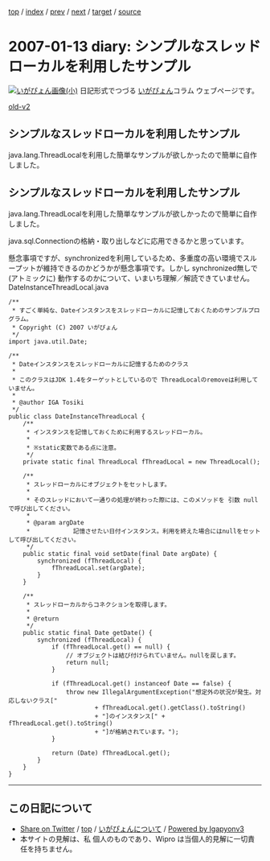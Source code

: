 [top](../index.html) 
 / [index](index.html) 
 / [prev](ig070112.html) 
 / [next](ig070115.html) 
 / [target](http://www.igapyon.jp/igapyon/diary/2007/ig070113.html) 
 / [source](https://github.com/igapyon/diary/blob/master/2007/ig070113.src.md) 

2007-01-13 diary: シンプルなスレッドローカルを利用したサンプル
=====================================================================================================
[![いがぴょん画像(小)](http://www.igapyon.jp/igapyon/diary/images/iga200306s.jpg "いがぴょん")](http://www.igapyon.jp/igapyon/diary/memo/memoigapyon.html) 日記形式でつづる [いがぴょん](http://www.igapyon.jp/igapyon/diary/memo/memoigapyon.html)コラム ウェブページです。

[old-v2](ig070113-orig.html)

## シンプルなスレッドローカルを利用したサンプル

java.lang.ThreadLocalを利用した簡単なサンプルが欲しかったので簡単に自作しました。


## シンプルなスレッドローカルを利用したサンプル

java.lang.ThreadLocalを利用した簡単なサンプルが欲しかったので簡単に自作しました。

java.sql.Connectionの格納・取り出しなどに応用できるかと思っています。

懸念事項ですが、synchronizedを利用しているため、多重度の高い環境でスループットが維持できるのかどうかが懸念事項です。しかし synchronized無しで (アトミックに) 動作するのかについて、いまいち理解／解読できていません。
DateInstanceThreadLocal.java

      
```
/**
 * すごく単純な、Dateインスタンスをスレッドローカルに記憶しておくためのサンプルプログラム。
 * Copyright (C) 2007 いがぴょん
 */
import java.util.Date;

/**
 * Dateインスタンスをスレッドローカルに記憶するためのクラス
 * 
 * このクラスはJDK 1.4をターゲットとしているので ThreadLocalのremoveは利用していません。
 * 
 * @author IGA Tosiki
 */
public class DateInstanceThreadLocal {
    /**
     * インスタンスを記憶しておくために利用するスレッドローカル。
     * 
     * ※static変数である点に注意。
     */
    private static final ThreadLocal fThreadLocal = new ThreadLocal();

    /**
     * スレッドローカルにオブジェクトをセットします。
     * 
     * そのスレッドにおいて一通りの処理が終わった際には、このメソッドを 引数 null で呼び出してください。
     * 
     * @param argDate
     *            記憶させたい日付インスタンス。利用を終えた場合にはnullをセットして呼び出してください。
     */
    public static final void setDate(final Date argDate) {
        synchronized (fThreadLocal) {
            fThreadLocal.set(argDate);
        }
    }

    /**
     * スレッドローカルからコネクションを取得します。
     * 
     * @return
     */
    public static final Date getDate() {
        synchronized (fThreadLocal) {
            if (fThreadLocal.get() == null) {
                // オブジェクトは結び付けられていません。nullを戻します。
                return null;
            }

            if (fThreadLocal.get() instanceof Date == false) {
                throw new IllegalArgumentException("想定外の状況が発生。対応しないクラス["
                        + fThreadLocal.get().getClass().toString()
                        + "]のインスタンス[" + fThreadLocal.get().toString()
                        + "]が格納されています。");
            }

            return (Date) fThreadLocal.get();
        }
    }
}
```


----------------------------------------------------------------------------------------------------

## この日記について

* [Share on Twitter](https://twitter.com/intent/tweet?hashtags=igapyon%2Cdiary%2C%E3%81%84%E3%81%8C%E3%81%B4%E3%82%87%E3%82%93&text=%E3%82%B7%E3%83%B3%E3%83%97%E3%83%AB%E3%81%AA%E3%82%B9%E3%83%AC%E3%83%83%E3%83%89%E3%83%AD%E3%83%BC%E3%82%AB%E3%83%AB%E3%82%92%E5%88%A9%E7%94%A8%E3%81%97%E3%81%9F%E3%82%B5%E3%83%B3%E3%83%97%E3%83%AB&url=http%3A%2F%2Fwww.igapyon.jp%2Figapyon%2Fdiary%2F2007%2Fig070113.html) / [top](../index.html) / [いがぴょんについて](http://www.igapyon.jp/igapyon/diary/memo/memoigapyon.html) / [Powered by Igapyonv3](https://github.com/igapyon/igapyonv3)
* 本サイトの見解は、私 個人のものであり、Wipro は当個人的見解に一切責任を持ちません。 
